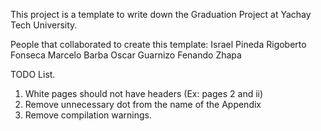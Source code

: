 
This project is a template to write down the Graduation Project at Yachay Tech University.

People that collaborated to create this template:
Israel Pineda
Rigoberto Fonseca
Marcelo Barba
Oscar Guarnizo
Fenando Zhapa

TODO List.

1) White pages should not have headers (Ex: pages 2 and ii)
2) Remove unnecessary dot from the name of the Appendix
3) Remove compilation warnings.